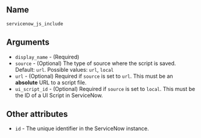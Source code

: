 ## Name

`servicenow_js_include`

## Arguments

* `display_name` - (Required)
* `source` - (Optional) The type of source where the script is saved. Default: `url`. Possible values: `url`, `local`
* `url` - (Optional) Required if `source` is set to `url`. This must be an **absolute** URL to a script file.
* `ui_script_id` - (Optional) Required if `source` is set to `local`. This must be the ID of a UI Script in ServiceNow.

## Other attributes
* `id` - The unique identifier in the ServiceNow instance.